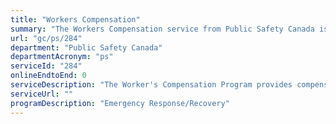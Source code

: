 ```yaml
---
title: "Workers Compensation"
summary: "The Workers Compensation service from Public Safety Canada is not available end-to-end online, according to the GC Service Inventory."
url: "gc/ps/284"
department: "Public Safety Canada"
departmentAcronym: "ps"
serviceId: "284"
onlineEndtoEnd: 0
serviceDescription: "The Worker's Compensation Program provides compensation to provincial/territorial for volunteer emergency service workers, injured or killed in the course of emergency service training or work."
serviceUrl: ""
programDescription: "Emergency Response/Recovery"
---
```

